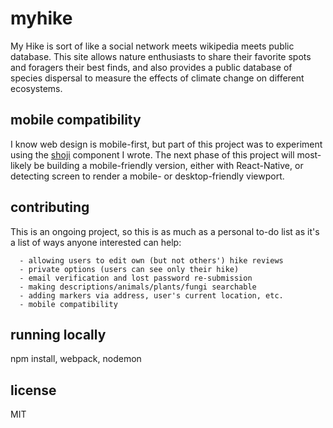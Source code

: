 # myhike
My Hike is sort of like a social network meets wikipedia meets public database.
This site allows nature enthusiasts to share their favorite spots and foragers
their best finds, and also provides a public database of species dispersal
to measure the effects of climate change on different ecosystems.

## mobile compatibility
I know web design is mobile-first, but part of this project was to experiment using
the [shoji](https://crashspringfield.github.io/shoji/) component I wrote. The next phase
of this project will most-likely be building a mobile-friendly version, either with
React-Native, or detecting screen to render a mobile- or desktop-friendly viewport.

## contributing
This is an ongoing project, so this is as much as a personal to-do list as it's a
list of ways anyone interested can help:

      - allowing users to edit own (but not others') hike reviews
      - private options (users can see only their hike)
      - email verification and lost password re-submission
      - making descriptions/animals/plants/fungi searchable
      - adding markers via address, user's current location, etc.
      - mobile compatibility
    
## running locally

  npm install, webpack, nodemon
  
## license
MIT
